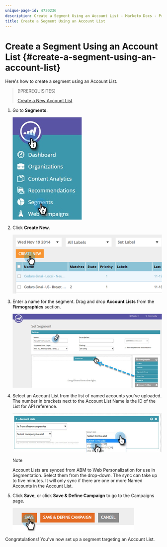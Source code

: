 ```yaml
---
unique-page-id: 4720236
description: Create a Segment Using an Account List - Marketo Docs - Product Documentation
title: Create a Segment Using an Account List
---
```


# Create a Segment Using an Account List {#create-a-segment-using-an-account-list}

Here's how to create a segment using an Account List.

>[!PREREQUISITES]
>
>[Create a New Account List](/help/marketo/product-docs/target-account-management/target/account-lists.md)

1. Go to **Segments**.

   ![](assets/new-dropdown-segments-hand-no-account-list.jpg)

1. Click **Create New**.

   ![](assets/image2014-11-19-19-3a33-3a47.png)

1. Enter a name for the segment. Drag and drop **Account Lists** from the **Firmographics** section.

   ![](assets/set-segment-hands.jpg)

1. Select an Account List from the list of named accounts you've uploaded. The number in brackets next to the Account List Name is the ID of the List for API reference.

   ![](assets/select-list-for-segment-hands.jpg)

   >[!NOTE]
   >
   >Account Lists are synced from ABM to Web Personalization for use in Segmentation. Select them from the drop-down. The sync can take up to five minutes. It will only sync if there are one or more Named Accounts in the Account List.

1. Click **Save**, or click **Save & Define Campaign** to go to the Campaigns page.  

   ![](assets/image2014-11-19-19-3a48-3a20.png)

Congratulations! You've now set up a segment targeting an Account List.
